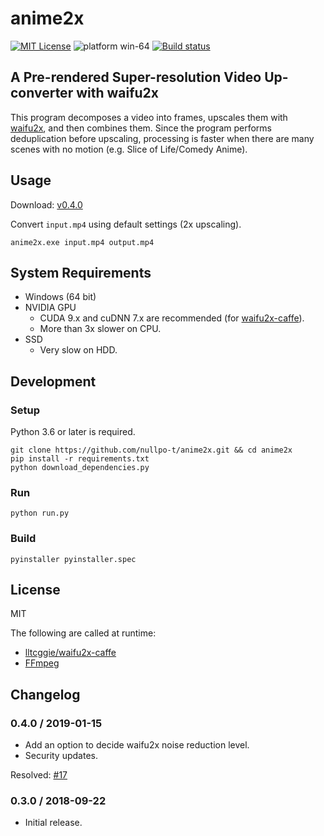 # anime2x

[![MIT License](https://img.shields.io/badge/license-MIT-blue.svg)](https://github.com/nullpo-t/anime2x/blob/master/LICENSE)
![platform win-64](https://img.shields.io/badge/platform-win--64-lightgrey.svg)
[![Build status](https://ci.appveyor.com/api/projects/status/ktd0ibyydscft13h/branch/master?svg=true)](https://ci.appveyor.com/project/ebiiim/anime2x/branch/master)

## A Pre-rendered Super-resolution Video Up-converter with waifu2x

This program decomposes a video into frames, upscales them with [waifu2x](http://waifu2x.udp.jp), and then combines them.
Since the program performs deduplication before upscaling, processing is faster when there are many scenes with no motion (e.g. Slice of Life/Comedy Anime).

## Usage

Download: [v0.4.0](https://github.com/nullpo-t/anime2x/releases/download/v0.4.0/anime2x.zip)

Convert `input.mp4` using default settings (2x upscaling).
```
anime2x.exe input.mp4 output.mp4
```


## System Requirements

- Windows (64 bit)
- NVIDIA GPU
    - CUDA 9.x and cuDNN 7.x are recommended (for [waifu2x-caffe](https://github.com/lltcggie/waifu2x-caffe)). 
    - More than 3x slower on CPU.
- SSD
    - Very slow on HDD.

## Development

### Setup

Python 3.6 or later is required.

```
git clone https://github.com/nullpo-t/anime2x.git && cd anime2x
pip install -r requirements.txt
python download_dependencies.py
```

### Run

```
python run.py
```

### Build

```
pyinstaller pyinstaller.spec
```

## License

MIT

The following are called at runtime:
- [lltcggie/waifu2x-caffe](https://github.com/lltcggie/waifu2x-caffe)
- [FFmpeg](https://www.ffmpeg.org/)

## Changelog

### 0.4.0 / 2019-01-15

- Add an option to decide waifu2x noise reduction level.
- Security updates.

Resolved: [#17](https://github.com/nullpo-t/anime2x/issues/17)

### 0.3.0 / 2018-09-22

- Initial release.
